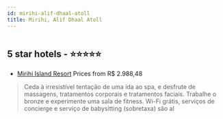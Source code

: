 ```yaml
---
id: mirihi-alif-dhaal-atoll
title: Mirihi, Alif Dhaal Atoll
---
```


<center><img src="https://i.travelapi.com/hotels/2000000/1400000/1395200/1395195/b45d1400_z.jpg" alt="" /></center>


##  5 star hotels - ⭐️⭐️⭐️⭐️⭐️

-    [Mirihi Island Resort](https://us.hurb.com/hotels/mirihi/mirihi-island-resort-HT-CUG7?cmp=18055) Prices from R$ 2.988,48
   > Ceda à irresistível tentação de uma ida ao spa, e desfrute de massagens, tratamentos corporais e tratamentos faciais. Trabalhe o bronze e experimente uma sala de fitness. Wi-Fi grátis, serviços de concierge e serviço de babysitting (sobretaxa) são al

